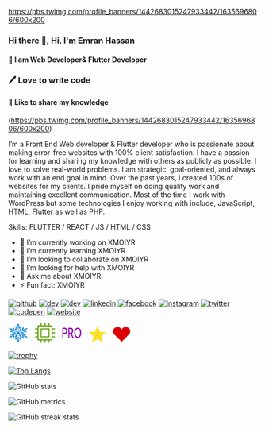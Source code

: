 https://pbs.twimg.com/profile_banners/1442683015247933442/1635696806/600x200

### Hi there 👋, Hi, I'm Emran Hassan

#### 👑 I am Web Developer& Flutter Developer
###  🖊️ Love to write code 
#### 🎤 Like to share my knowledge
(https://pbs.twimg.com/profile_banners/1442683015247933442/1635696806/600x200)

I’m a Front End Web developer & Flutter developer who is passionate about making error-free websites with 100% client satisfaction. I have a passion for learning and sharing my knowledge with others as publicly as possible. I love to solve real-world problems. I am strategic, goal-oriented, and always work with an end goal in mind. Over the past years, I created 100s of websites for my clients. I pride myself on doing quality work and maintaining excellent communication. Most of the time I work with WordPress but some technologies I enjoy working with include, JavaScript, HTML, Flutter as well as PHP.

Skills: FLUTTER / REACT / JS / HTML / CSS

- 🔭 I’m currently working on XMOIYR 
- 🌱 I’m currently learning XMOIYR 
- 👯 I’m looking to collaborate on XMOIYR 
- 🤔 I’m looking for help with XMOIYR 
- 💬 Ask me about XMOIYR 
- ⚡ Fun fact: XMOIYR 


[<img src='https://cdn.jsdelivr.net/npm/simple-icons@3.0.1/icons/github.svg' alt='github' height='40'>](https://github.com/Emranhassan99)  [<img src='https://cdn.jsdelivr.net/npm/simple-icons@3.0.1/icons/dev-dot-to.svg' alt='dev' height='40'>](https://dev.to/Emranhassan99)  [<img src='https://cdn.jsdelivr.net/npm/simple-icons@3.0.1/icons/hashnode.svg' alt='dev' height='40'>](Emranhassan99)  [<img src='https://cdn.jsdelivr.net/npm/simple-icons@3.0.1/icons/linkedin.svg' alt='linkedin' height='40'>](https://www.linkedin.com/in/mohammad-emran-hassan-86835820b/)  [<img src='https://cdn.jsdelivr.net/npm/simple-icons@3.0.1/icons/facebook.svg' alt='facebook' height='40'>](https://www.facebook.com/Md.emran.hassan.99)  [<img src='https://cdn.jsdelivr.net/npm/simple-icons@3.0.1/icons/instagram.svg' alt='instagram' height='40'>](https://www.instagram.com/mohammad_emran_hassan/)  [<img src='https://cdn.jsdelivr.net/npm/simple-icons@3.0.1/icons/twitter.svg' alt='twitter' height='40'>](https://twitter.com/Mohamma56976447)  [<img src='https://cdn.jsdelivr.net/npm/simple-icons@3.0.1/icons/codepen.svg' alt='codepen' height='40'>](https://codepen.io/Mohamma56976447)  [<img src='https://cdn.jsdelivr.net/npm/simple-icons@3.0.1/icons/icloud.svg' alt='website' height='40'>](https://sites.google.com/view/emran-hassan)  

<a href='https://archiveprogram.github.com/'><img src='https://raw.githubusercontent.com/acervenky/animated-github-badges/master/assets/acbadge.gif' width='40' height='40'></a> <a href='https://docs.github.com/en/developers'><img src='https://raw.githubusercontent.com/acervenky/animated-github-badges/master/assets/devbadge.gif' width='40' height='40'></a> <a href='https://github.com/pricing'><img src='https://raw.githubusercontent.com/acervenky/animated-github-badges/master/assets/pro.gif' width='40' height='40'></a> <a href='https://stars.github.com/'><img src='https://raw.githubusercontent.com/acervenky/animated-github-badges/master/assets/starbadge.gif' width='35' height='35'></a> <a href='https://docs.github.com/en/github/supporting-the-open-source-community-with-github-sponsors'><img src='https://raw.githubusercontent.com/acervenky/animated-github-badges/master/assets/sponsorbadge.gif' width='35' height='35'></a> 

[![trophy](https://github-profile-trophy.vercel.app/?username=Emranhassan99)](https://github.com/ryo-ma/github-profile-trophy)

[![Top Langs](https://github-readme-stats.vercel.app/api/top-langs/?username=Emranhassan99)](https://github.com/anuraghazra/github-readme-stats)

![GitHub stats](https://github-readme-stats.vercel.app/api?username=Emranhassan99&show_icons=true&count_private=true)  

![GitHub metrics](https://metrics.lecoq.io/Emranhassan99)  

![GitHub streak stats](https://github-readme-streak-stats.herokuapp.com/?user=Emranhassan99)  


